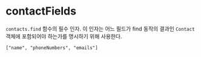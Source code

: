 contactFields
=============

`contacts.find` 함수의 필수 인자. 이 인자는 어느 필드가 find 동작의 결과인 `Contact` 객체에 포함되어야 하는가를 명시하기 위해 사용한다.

    ["name", "phoneNumbers", "emails"]
